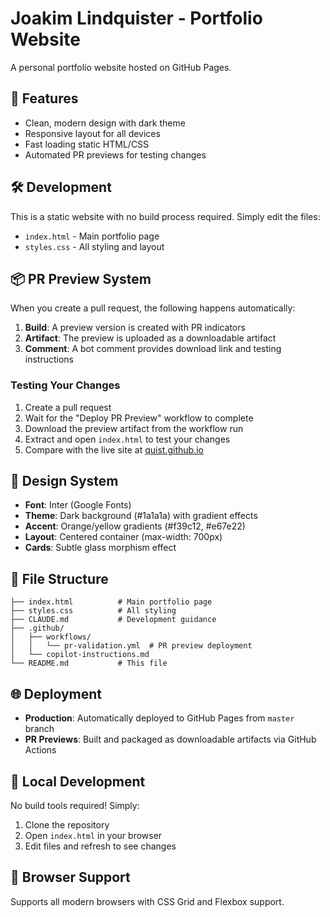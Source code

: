 # Joakim Lindquister - Portfolio Website

A personal portfolio website hosted on GitHub Pages.

## 🚀 Features

- Clean, modern design with dark theme
- Responsive layout for all devices
- Fast loading static HTML/CSS
- Automated PR previews for testing changes

## 🛠️ Development

This is a static website with no build process required. Simply edit the files:

- `index.html` - Main portfolio page
- `styles.css` - All styling and layout

## 📦 PR Preview System

When you create a pull request, the following happens automatically:

1. **Build**: A preview version is created with PR indicators
2. **Artifact**: The preview is uploaded as a downloadable artifact
3. **Comment**: A bot comment provides download link and testing instructions

### Testing Your Changes

1. Create a pull request
2. Wait for the "Deploy PR Preview" workflow to complete
3. Download the preview artifact from the workflow run
4. Extract and open `index.html` to test your changes
5. Compare with the live site at [quist.github.io](https://quist.github.io)

## 🎨 Design System

- **Font**: Inter (Google Fonts)
- **Theme**: Dark background (#1a1a1a) with gradient effects
- **Accent**: Orange/yellow gradients (#f39c12, #e67e22)
- **Layout**: Centered container (max-width: 700px)
- **Cards**: Subtle glass morphism effect

## 📄 File Structure

```
├── index.html          # Main portfolio page
├── styles.css          # All styling
├── CLAUDE.md           # Development guidance
├── .github/
│   ├── workflows/
│   │   └── pr-validation.yml  # PR preview deployment
│   └── copilot-instructions.md
└── README.md           # This file
```

## 🌐 Deployment

- **Production**: Automatically deployed to GitHub Pages from `master` branch
- **PR Previews**: Built and packaged as downloadable artifacts via GitHub Actions

## 🔧 Local Development

No build tools required! Simply:

1. Clone the repository
2. Open `index.html` in your browser
3. Edit files and refresh to see changes

## 📱 Browser Support

Supports all modern browsers with CSS Grid and Flexbox support.